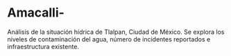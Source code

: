 # Amacalli-
Análisis de la situación hídrica de Tlalpan, Ciudad de México. Se explora los niveles de contaminación del agua, número de incidentes reportados e infraestructura existente.
